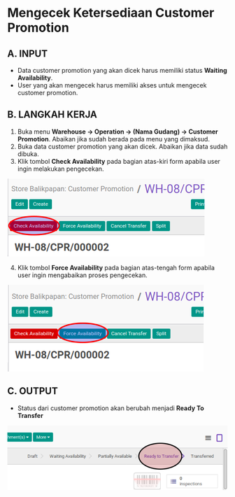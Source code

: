# Mengecek Ketersediaan Customer Promotion

## A. INPUT

* Data customer promotion yang akan dicek harus memiliki status **Waiting Availability**.
* User yang akan mengecek harus memiliki akses untuk mengecek customer promotion.

## B. LANGKAH KERJA

1. Buka menu **Warehouse -> Operation -> (Nama Gudang) -> Customer Promotion**. Abaikan jika sudah berada
pada menu yang dimaksud.
2. Buka data customer promotion yang akan dicek. Abaikan jika data sudah dibuka.
3. Klik tombol **Check Availability** pada bagian atas-kiri form apabila user ingin melakukan pengecekan.

![](../../img/customer-promotion/tombol-check.png)

4. Klik tombol **Force Availability** pada bagian atas-tengah form apabila user ingin mengabaikan proses pengecekan.

![](../../img/customer-promotion/tombol-force.png)

## C. OUTPUT

* Status dari customer promotion akan berubah menjadi **Ready To Transfer**

![](../../img/customer-promotion/status-ready-to-transfer.png)
